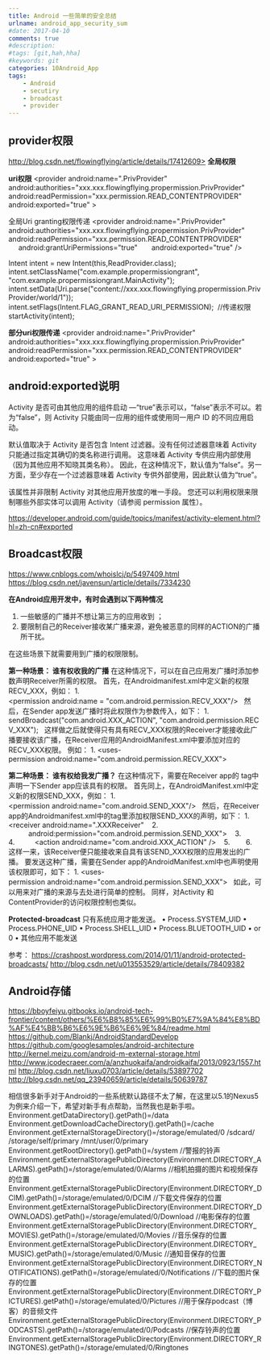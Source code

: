 ```yaml
---
title: Android 一些简单的安全总结
urlname: android_app_security_sum
#date: 2017-04-10
comments: true
#description: 
#tags: [git,hah,hha]
#keywords: git
categories: 10Android_App
tags:
    - Android
    - secutiry
    - broadcast
	- provider
---
```


## provider权限
http://blog.csdn.net/flowingflying/article/details/17412609> 
**全局权限**
<provider
                android:name="com.xxx.ExampleProvider "
                android:authorities="com.xxx.provider "
                android:exported="true"
                android:readPermission="com.xxx.permission.READ"
                android:writePermission="com.xxx.permission.WRITE" />

<uses-permission android:name="com.xxx.permission.READ" />

**uri权限**
<provider android:name=".PrivProvider" 
    android:authorities="xxx.xxx.flowingflying.propermission.PrivProvider" 
    android:readPermission="xxx.permission.READ_CONTENTPROVIDER" 
    android:exported="true" > 
    <path-permission android:pathPrefix="/hello" android:readPermission="READ_HELLO_CONTENTPROVIDER" />
</provider> 


全局Uri granting权限传递
<provider android:name=".PrivProvider" 
     android:authorities="xxx.xxx.flowingflying.propermission.PrivProvider" 
     android:readPermission="xxx.permission.READ_CONTENTPROVIDER" 
     android:grantUriPermissions="true" 
     android:exported="true" /> 

Intent intent = new Intent(this,ReadProvider.class); 
intent.setClassName("com.example.propermissiongrant", "com.example.propermissiongrant.MainActivity");
intent.setData(Uri.parse("content://xxx.xxx.flowingflying.propermission.PrivProvider/world/1"));
intent.setFlags(Intent.FLAG_GRANT_READ_URI_PERMISSION);  //传递权限 
startActivity(intent); 

**部分uri权限传递**
<provider android:name=".PrivProvider" 
     android:authorities="xxx.xxx.flowingflying.propermission.PrivProvider" 
     android:readPermission="xxx.permission.READ_CONTENTPROVIDER" 
     android:exported="true" >  
     <grant-uri-permission android:pathPrefix="/hello" />
</provider> 


<!-- more -->


## android:exported说明

Activity 是否可由其他应用的组件启动 —“true”表示可以，“false”表示不可以。若为“false”，则 Activity 只能由同一应用的组件或使用同一用户 ID 的不同应用启动。

默认值取决于 Activity 是否包含 Intent 过滤器。没有任何过滤器意味着 Activity 只能通过指定其确切的类名称进行调用。 这意味着 Activity 专供应用内部使用（因为其他应用不知晓其类名称）。 因此，在这种情况下，默认值为“false”。另一方面，至少存在一个过滤器意味着 Activity 专供外部使用，因此默认值为“true”。

该属性并非限制 Activity 对其他应用开放度的唯一手段。 您还可以利用权限来限制哪些外部实体可以调用 Activity（请参阅 permission 属性）。

https://developer.android.com/guide/topics/manifest/activity-element.html?hl=zh-cn#exported


## Broadcast权限
https://www.cnblogs.com/whoislcj/p/5497409.html
https://blog.csdn.net/javensun/article/details/7334230

**在Android应用开发中，有时会遇到以下两种情况**
1. 一些敏感的广播并不想让第三方的应用收到 ；
2. 要限制自己的Receiver接收某广播来源，避免被恶意的同样的ACTION的广播所干扰。

在这些场景下就需要用到广播的权限限制。

**第一种场景： 谁有权收我的广播**
在这种情况下，可以在自己应用发广播时添加参数声明Receiver所需的权限。
首先，在Androidmanifest.xml中定义新的权限RECV_XXX，例如：
	1. <permission android:name = "com.android.permission.RECV_XXX"/>  
然后，在Sender app发送广播时将此权限作为参数传入，如下：
	1. sendBroadcast("com.android.XXX_ACTION", "com.android.permission.RECV_XXX");  
这样做之后就使得只有具有RECV_XXX权限的Receiver才能接收此广播要接收该广播，在Receiver应用的AndroidManifest.xml中要添加对应的RECV_XXX权限。
例如：
	1. <uses-permission android:name="com.android.permission.RECV_XXX"></uses-permission>  

**第二种场景： 谁有权给我发广播？**
在这种情况下，需要在Receiver app的<receiver> tag中声明一下Sender app应该具有的权限。
首先同上，在AndroidManifest.xml中定义新的权限SEND_XXX，例如：
	1. <permission android:name="com.android.SEND_XXX"/>  
然后，在Receiver app的Androidmanifest.xml中的<receiver>tag里添加权限SEND_XXX的声明，如下：
	1. <receiver android:name=".XXXReceiver"   
	2.           android:permission="com.android.permission.SEND_XXX">   
	3.     <intent-filter>  
	4.          <action android:name="com.android.XXX_ACTION" />   
	5.     </intent-filter>  
	6. </receiver>  
这样一来，该Receiver便只能接收来自具有该SEND_XXX权限的应用发出的广播。
要发送这种广播，需要在Sender app的AndroidManifest.xml中也声明使用该权限即可，如下：
	1. <uses-permission android:name="com.android.permission.SEND_XXX"></uses-permission>  
如此，可以用来对广播的来源与去处进行简单的控制。
同样，对Activity 和 ContentProvider的访问权限控制也类似。


**Protected-broadcast**
只有系统应用才能发送。
• Process.SYSTEM_UID
• Process.PHONE_UID
• Process.SHELL_UID
• Process.BLUETOOTH_UID
• or 0
• 其他应用不能发送

参考：
https://crashpost.wordpress.com/2014/01/11/android-protected-broadcasts/
http://blog.csdn.net/u013553529/article/details/78409382


## Android存储
https://bboyfeiyu.gitbooks.io/android-tech-frontier/content/others/%E6%B8%85%E6%99%B0%E7%9A%84%E8%BD%AF%E4%BB%B6%E6%9E%B6%E6%9E%84/readme.html
https://github.com/Blankj/AndroidStandardDevelop
https://github.com/googlesamples/android-architecture
http://kernel.meizu.com/android-m-external-storage.html
http://www.jcodecraeer.com/a/anzhuokaifa/androidkaifa/2013/0923/1557.html
http://blog.csdn.net/liuxu0703/article/details/53897702
http://blog.csdn.net/qq_23940659/article/details/50639787

相信很多新手对于Android的一些系统默认路径不太了解，在这里以5.1的Nexus5为例来介绍一下，希望对新手有点帮助，当然我也是新手啦。
Environment.getDataDirectory().getPath()=/data
Environment.getDownloadCacheDirectory().getPath()=/cache
Environment.getExternalStorageDirectory()=/storage/emulated/0    /sdcard/  /storage/self/primary   /mnt/user/0/primary
Environment.getRootDirectory().getPath()=/system
//警报的铃声
Environment.getExternalStoragePublicDirectory(Environment.DIRECTORY_ALARMS).getPath()=/storage/emulated/0/Alarms
//相机拍摄的图片和视频保存的位置
Environment.getExternalStoragePublicDirectory(Environment.DIRECTORY_DCIM).getPath()=/storage/emulated/0/DCIM
//下载文件保存的位置
Environment.getExternalStoragePublicDirectory(Environment.DIRECTORY_DOWNLOADS).getPath()=/storage/emulated/0/Download
//电影保存的位置
Environment.getExternalStoragePublicDirectory(Environment.DIRECTORY_MOVIES).getPath()=/storage/emulated/0/Movies
//音乐保存的位置
Environment.getExternalStoragePublicDirectory(Environment.DIRECTORY_MUSIC).getPath()=/storage/emulated/0/Music
//通知音保存的位置
Environment.getExternalStoragePublicDirectory(Environment.DIRECTORY_NOTIFICATIONS).getPath()=/storage/emulated/0/Notifications
//下载的图片保存的位置
Environment.getExternalStoragePublicDirectory(Environment.DIRECTORY_PICTURES).getPath()=/storage/emulated/0/Pictures
//用于保存podcast（博客）的音频文件
Environment.getExternalStoragePublicDirectory(Environment.DIRECTORY_PODCASTS).getPath()=/storage/emulated/0/Podcasts
//保存铃声的位置
Environment.getExternalStoragePublicDirectory(Environment.DIRECTORY_RINGTONES).getPath()=/storage/emulated/0/Ringtones

